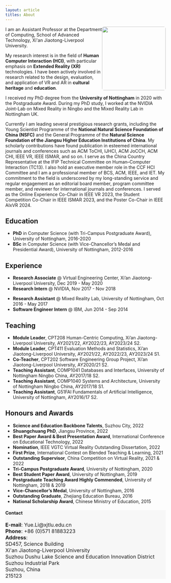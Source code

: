 ```yaml
---
layout: article
titles: About
---
```



<a href="https://scholar.xjtlu.edu.cn/en/persons/YueLi"><img src="http://profile.xjtlu.edu.cn/upload/8PWcWXwozR9kbffOuAYO.jpg" height="auto" width="200" style="border-radius:3%; float: right"></a>

I am an Assistant Professor at the Department of Computing, School of Advanced Technology, Xi'an Jiaotong-Liverpool University. 

My research interest is in the field of **Human Computer Interaction (HCI)**, with particular emphasis on **Extended Reality (XR)** technologies. I have been actively involved in research related to the design, evaluation, and application of VR and AR in **cultural heritage** and **education**. 

I received my PhD degree from the **University of Nottingham** in 2020 with the Postgraduate Award. During my PhD study, I worked at the NVIDIA Joint-Lab on Mixed Reality in Ningbo and the Mixed Reality Lab in Nottingham UK.

Currently I am leading several prestigious research grants, including the Young Scientist Programme of the **National Natural Science Foundation of China (NSFC)** and the General Programme of the **Natural Science Foundation of the Jiangsu Higher Education Institutions of China**. My scholarly contributions have found publication in esteemed international journals and conferences such as ACM ToCHI, IJHCI, ACM JoCCH, ACM CHI, IEEE VR, IEEE ISMAR, and so on. I serve as the China Country Representative at the IFIP Technical Committee on Human–Computer Interaction (TC13). I also hold an executive member role in the CCF HCI Committee and I am a professional member of BCS, ACM, IEEE, and IET. My commitment to the field is underscored by my long-standing service and regular engagement as an editorial board member, program committee member, and reviewer for international journals and conferences. I served as the Online Experience Co-Chair in IEEE VR 2023, the Student Competition Co-Chair in IEEE ISMAR 2023, and the Poster Co-Chair in IEEE AIxVR 2024.

## Education
- **PhD** in Computer Science (with Tri-Campus Postgraduate Award), University of Nottingham, 2016-2020
- **BSc** in Computer Science (with Vice-Chancellor’s Medal and Presidential Award), University of Nottingham, 2012-2016

## Experience
- **Research Associate** @ Virtual Engineering Center, Xi’an Jiaotong-Liverpool University, Dec 2019 - May 2020
- **Research Intern** @ NVIDIA, Nov 2017 - Nov 2018
<!-- - **Teaching Assistant** @ School of Computer Science, University of Nottingham, Feb 2017 - May 2018 -->
- **Research Assistant** @ Mixed Reality Lab, University of Nottingham, Oct 2016 - May 2017
- **Software Engineer Intern** @ IBM, Jun 2014 - Sep 2014

## Teaching
- **Module Leader**, CPT208 Human-Centric Computing, Xi’an Jiaotong-Liverpool University, AY2021/22, AY2022/23, AY2023/24 S2.
- **Module Leader**, CPT411 Evaluation Methods and Statistics, Xi’an Jiaotong-Liverpool University, AY2021/22, AY2022/23, AY2023/24 S1. 
- **Co-Teacher**, CPT202 Software Engineering Group Project, Xi’an Jiaotong-Liverpool University, AY2020/21 S2.
- **Teaching Assistant**, COMP1041 Databases and Interfaces, University of Nottingham Ningbo China, AY2017/18 S2.
- **Teaching Assistant**, COMP1040 Systems and Architecture, University of Nottingham Ningbo China, AY2017/18 S1.
- **Teaching Assistant**, G51FAI Fundamentals of Artificial Intelligence, University of Nottingham, AY2016/17 S2.


## Honours and Awards
- **Science and Education Backbone Talents**, Suzhou City, 2022
- **Shuangchuang PhD**, Jiangsu Province, 2022
- **Best Paper Award & Best Presentation Award**, International Conference on Educational Technology, 2022
- **Nomination**, IEEE VGTC Virtual Reality Outstanding Dissertation, 2022
- **First Prize**, International Contest on Blended Teaching & Learning, 2021
- **Outstanding Supervisor**, China Competition on Virtual Reality, 2021 & 2022
- **Tri-Campus Postgraduate Award**, University of Nottingham, 2020
- **Best Student Paper Award**, University of Nottingham, 2019
- **Postgraduate Teaching Award Highly Commended**, University of Nottingham, 2018 & 2019
- **Vice-Chancellor’s Medal**, University of Nottingham, 2016
- **Outstanding Graduate**, Zhejiang Education Bureau, 2016
- **National Scholarship Award**, Chinese Ministry of Education, 2015


<div class="hero" style="background-color:#f7f7f7; ">
  <div class="hero__content">
    <h4>Contact</h4>
    <p style="font-size: medium;"><b>E-mail</b>: Yue.Li@xjtlu.edu.cn<br>
      <b>Phone</b>: +86 (0)571 81883223<br>
      <b>Address</b>:<br>
      SD457, Science Building<br>
      Xi'an Jiaotong-Liverpool University<br>
      Suzhou Dushu Lake Science and Education Innovation District<br>
      Suzhou Industrial Park<br>
      Suzhou, China<br>
      215123
    </p>
  </div>
</div>

